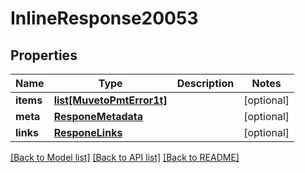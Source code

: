 # InlineResponse20053

## Properties
Name | Type | Description | Notes
------------ | ------------- | ------------- | -------------
**items** | [**list[MuvetoPmtError1t]**](MuvetoPmtError1t.md) |  | [optional] 
**meta** | [**ResponeMetadata**](ResponeMetadata.md) |  | [optional] 
**links** | [**ResponeLinks**](ResponeLinks.md) |  | [optional] 

[[Back to Model list]](../README.md#documentation-for-models) [[Back to API list]](../README.md#documentation-for-api-endpoints) [[Back to README]](../README.md)


